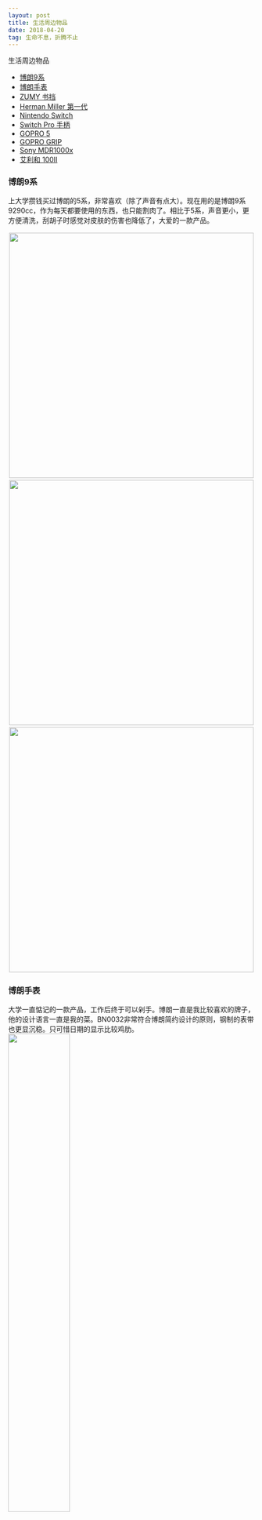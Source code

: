 ```yaml
---
layout: post
title: 生活周边物品
date: 2018-04-20
tag: 生命不息，折腾不止
---
```


生活周边物品
 * [博朗9系](#Braun9)
 * [博朗手表](#BraunWatch)
 * [ZUMY 书挡](#zumy)
 * [Herman Miller 第一代](#HermanMiller)
 * [Nintendo Switch](#NintendoSwitch)
 * [Switch Pro 手柄](#SwitchPro)
 * [GOPRO 5](#gopro5)
 * [GOPRO GRIP](#goprogrip)
 * [Sony MDR1000x](#MDR1000x)
 * [艾利和 100II](#100ii)

### 博朗9系
<a id="Braun9"></a>
上大学攒钱买过博朗的5系，非常喜欢（除了声音有点大）。现在用的是博朗9系9290cc，作为每天都要使用的东西，也只能割肉了。相比于5系，声音更小，更方便清洗，刮胡子时感觉对皮肤的伤害也降低了，大爱的一款产品。

<div style="float:left;border:solid 1px 000;margin:2px;"><img src="/images/posts/life_goods/9290cc01.JPG" height="500px"></div>
<div style="float:left;border:solid 1px 000;margin:2px;"><img src="/images/posts/life_goods/9290cc02.JPG" height="500px"></div>
<div style="float:left;border:solid 1px 000;margin:2px;"><img src="/images/posts/life_goods/9290cc03.JPG" height="500px"></div>
<div style="clear:both;"></div>

### 博朗手表
<a id="BraunWatch"></a>
大学一直惦记的一款产品，工作后终于可以剁手。博朗一直是我比较喜欢的牌子，他的设计语言一直是我的菜。BN0032非常符合博朗简约设计的原则，钢制的表带也更显沉稳。只可惜日期的显示比较鸡肋。
<img src="/images/posts/life_goods/babunwatch01.JPG" height="50%" width="50%">

### ZUMY 书挡
<a id="zumy"></a>
纯手工制作的书挡，相当厚实，无论是质感，重量还是设计都对得起它的价位。

<div style="float:left;border:solid 1px 000;margin:2px;"><img src="/images/posts/life_goods/zumy01.JPG" height="300px"></div>
<div style="float:left;border:solid 1px 000;margin:2px;"><img src="/images/posts/life_goods/zumy02.JPG" height="300px"></div>
<div style="float:left;border:solid 1px 000;margin:2px;"><img src="/images/posts/life_goods/zumy03.JPG" height="300px"></div>
<div style="clear:both;"></div>

### Herman Miller 第一代
<a id="HermanMiller"></a>
大学就开始关注的办公椅了，作为日常工作相处最久的用品之一，也是打算一次性选到位。当时无意中发现了 NBA 球员做的椅子一下子就种草了，最后没想到是个这么大的牌子。这次我买的是二手的Y背靠一代的产品，价位是我勉强能接受的地步。虽然是二手但是成色基本上95新，非常满意。以后有钱了换二代。

<div style="float:left;border:solid 1px 000;margin:2px;"><img src="/images/posts/life_goods/hermanmiller01.JPG" height="500px"></div>
<div style="float:left;border:solid 1px 000;margin:2px;"><img src="/images/posts/life_goods/hermanmiller02.JPG" height="500px"></div>
<div style="clear:both;"></div>

### Nintendo Switch
<a id="NintendoSwitch"></a>
作为任天堂的鼎力之作，掌机和家用主机的两种玩法在刚一上市就备受瞩目，我自然也是没忍住在18年入了坑。这款产品对我来说最大的吐槽点就是不是全贴合屏幕，虽然并不影响使用体验，但是拥有一点小洁癖的我还是很不爽（虽然买之前已经知道了，但还是没忍住剁手）。游戏的体验上老任也从来没让人失望，马车8、塞尔达荒野之息、奥德赛都有很好的体验感觉。

<div style="float:left;border:solid 1px 000;margin:2px;"><img src="/images/posts/life_goods/switch01.JPG" height="280px"></div>
<div style="float:left;border:solid 1px 000;margin:2px;"><img src="/images/posts/life_goods/switch02.JPG" height="280px"></div>
<div style="clear:both;"></div>

<div style="float:left;border:solid 1px 000;margin:2px;"><img src="/images/posts/life_goods/switch03.JPG" height="300px"></div>
<div style="float:left;border:solid 1px 000;margin:2px;"><img src="/images/posts/life_goods/switch04.JPG" height="300px"></div>
<div style="clear:both;"></div>

### Switch Pro 手柄
<a id="SwitchPro"></a>
当时为了提升 Switch 作为家庭主机的体验，买了官方的手柄。主机手柄确实比掌机上的手柄使用感觉上提升了不只一个感觉，简单的总结就是：更大，反馈感更强，更厚实。

<img src="/images/posts/life_goods/switchpro01.JPG" height="800px">

### GOPRO 5
<a id="gopro5"></a>
当时租了新房子，想把老房子记录下就买了个 GoPro，不过我并不是个太爱拍摄的人，所以用的频率并不高。总体体验来说，直连电视的体验非常不好，其他方面还不错。对于视频拍摄我不太专业，就是简单玩玩。GoPro 对于我来说是款性价比不高的产品，但是对于经常出门拍摄的人来说，我认为非常便利。

<div style="float:left;border:solid 1px 000;margin:2px;"><img src="/images/posts/life_goods/gopro501.JPG" width="550px"></div>
<div style="float:left;border:solid 1px 000;margin:2px;"><img src="/images/posts/life_goods/gopro502.JPG" width="550px"></div>
<div style="clear:both;"></div>

### GOPRO GRIP
<a id="goprogrip"></a>
GoPro 专用的稳定器。我是个只要做事就尽量专业的人，结果就剁手了一套。

<div style="float:left;border:solid 1px 000;margin:2px;"><img src="/images/posts/life_goods/goprogrip01.JPG" height="400px"></div>
<div style="float:left;border:solid 1px 000;margin:2px;"><img src="/images/posts/life_goods/goprogrip02.JPG" height="400px"></div>
<div style="clear:both;"></div>

### Sony MDR1000x
<a id="MDR1000X"></a>
17年港版刚上市就找人代购买的，那时候国内还没货。作为索尼刚刚发力的降噪包耳式头戴耳机旗舰系列，给人的感觉无论是质感还是音质都令人满意。对于同样定位的 BOSE QC35，出了舒适度和降噪略逊一筹外，其他方便我觉得都比 QC35 强。1000x 手势也是这款耳机的亮点之一，虽然使用起来有一点点中二。

<div style="float:left;border:solid 1px 000;margin:2px;"><img src="/images/posts/life_goods/sonymdr1000x01.JPG" height="280px"></div>
<div style="float:left;border:solid 1px 000;margin:2px;"><img src="/images/posts/life_goods/sonymdr1000x02.JPG" height="280px"></div>
<div style="clear:both;"></div>
<div style="float:left;border:solid 1px 000;margin:2px;"><img src="/images/posts/life_goods/sonymdr1000x03.JPG" height="280px"></div>
<div style="float:left;border:solid 1px 000;margin:2px;"><img src="/images/posts/life_goods/sonymdr1000x04.JPG" height="280px"></div>
<div style="clear:both;"></div>

### 艾利和 100II
<a id="100ii"></a>
当时想入一款播放器设备（毕竟玩什么都要专业嘛，哈哈），但是我也比较注重设计，最终找到了艾利和这个韩国牌子。艾利和100II 的完全是我的才，系统的 UI 也很不错，简洁易懂。金属材质的质感，配上送的皮套太酷了。

<div style="float:left;border:solid 1px 000;margin:2px;"><img src="/images/posts/life_goods/100ii01.JPG" height="400px"></div>
<div style="float:left;border:solid 1px 000;margin:2px;"><img src="/images/posts/life_goods/100ii02.JPG" height="400px"></div>
<div style="clear:both;"></div>


